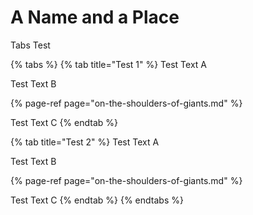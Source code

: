 # A Name and a Place

Tabs Test

{% tabs %}
{% tab title="Test 1" %}
Test Text A

Test Text B

{% page-ref page="on-the-shoulders-of-giants.md" %}

Test Text C
{% endtab %}

{% tab title="Test 2" %}
Test Text A

Test Text B

{% page-ref page="on-the-shoulders-of-giants.md" %}

Test Text C
{% endtab %}
{% endtabs %}



